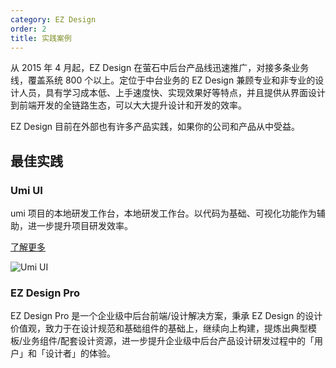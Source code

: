 ```yaml
---
category: EZ Design
order: 2
title: 实践案例
---
```


从 2015 年 4 月起，EZ Design 在萤石中后台产品线迅速推广，对接多条业务线，覆盖系统 800 个以上。定位于中台业务的 EZ Design 兼顾专业和非专业的设计人员，具有学习成本低、上手速度快、实现效果好等特点，并且提供从界面设计到前端开发的全链路生态，可以大大提升设计和开发的效率。

EZ Design 目前在外部也有许多产品实践，如果你的公司和产品从中受益。

## 最佳实践

### Umi UI

umi 项目的本地研发工作台，本地研发工作台。以代码为基础、可视化功能作为辅助，进一步提升项目研发效率。

[了解更多](https://umijs.org/zh/guide/umi-ui.html#%E2%9C%A8-%E7%89%B9%E6%80%A7)

![Umi UI](https://gw.alipayobjects.com/zos/Evvfincdn/Xyns37N5nY/6591859e-7c16-48f5-852f-7817803425e9.png)

### EZ Design Pro

EZ Design Pro 是一个企业级中后台前端/设计解决方案，秉承 EZ Design 的设计价值观，致力于在设计规范和基础组件的基础上，继续向上构建，提炼出典型模板/业务组件/配套设计资源，进一步提升企业级中后台产品设计研发过程中的「用户」和「设计者」的体验。

